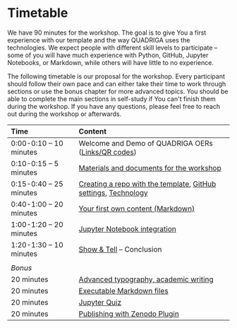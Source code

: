 # Timetable

We have 90 minutes for the workshop. The goal is to give You a first experience with our template and the way QUADRIGA uses the technologies. We expect people with different skill levels to participate – some of you will have much experience with Python, GitHub, Jupyter Notebooks, or Markdown, while others will have little to no experience.

The following timetable is our proposal for the workshop. Every participant should follow their own pace and can either take their time to work through sections or use the bonus chapter for more advanced topics. You should be able to complete the main sections in self-study if You can't finish them during the workshop. If you have any questions, please feel free to reach out during the workshop or afterwards.


|Time	|Content|
| :---	| :---	|
|0:00-0:10 – 10 minutes	| Welcome and  Demo of QUADRIGA OERs ([Links/QR codes](https://quadriga-dk.github.io/qr))|
|0:10-0:15 – 5 minutes	| [Materials and documents for the workshop](/basics/documents.md)|
|0:15-0:40 – 25 minutes	| [Creating a repo with the template](/basics/template.md), [GitHub settings](/basics/github.md), [Technology](/content/setup.md)|
|0:40-1:00 – 20 minutes	| [Your first own content (Markdown)](/content/markdown.md)|
|1:00-1:20 – 20 minutes	| [Jupyter Notebook integration](/content/jupyter_notebooks.ipynb)|
|1:20-1:30 – 10 minutes	| [Show & Tell](/content/show_tell.md) – Conclusion|
| | |
|_Bonus_|  |
|20 minutes | [Advanced typography, academic writing](/bonus/typography.md)|
|20 minutes	| [Executable Markdown files](/bonus/executable_markdown.md)|
|20 minutes	| [Jupyter Quiz](/bonus/jupyterquiz.ipynb)|
|20 minutes	| [Publishing with Zenodo Plugin](/bonus/zenodo.md)|
